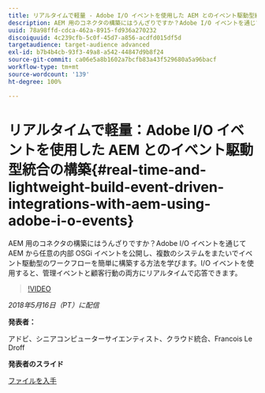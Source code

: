 ```yaml
---
title: リアルタイムで軽量 - Adobe I/O イベントを使用した AEM とのイベント駆動型統合の構築
description: AEM 用のコネクタの構築にはうんざりですか？Adobe I/O イベントを通じて AEM から任意の内部 OSGi イベントを公開し、複数のシステムをまたいでイベント駆動型のワークフローを簡単に構築する方法を学びます。I/O イベントを使用すると、管理イベントと顧客行動の両方にリアルタイムで応答できます。
uuid: 78a98ffd-cdca-462a-8915-fd936a270232
discoiquuid: 4c239cfb-5c0f-45d7-a856-acdfd015df5d
targetaudience: target-audience advanced
exl-id: b7b4b4cb-93f3-49a8-a542-44847d9b8f24
source-git-commit: ca06e5a8b1602a7bcfb83a43f529680a5a96bacf
workflow-type: tm+mt
source-wordcount: '139'
ht-degree: 100%

---
```


# リアルタイムで軽量：Adobe I/O イベントを使用した AEM とのイベント駆動型統合の構築{#real-time-and-lightweight-build-event-driven-integrations-with-aem-using-adobe-i-o-events}

AEM 用のコネクタの構築にはうんざりですか？Adobe I/O イベントを通じて AEM から任意の内部 OSGi イベントを公開し、複数のシステムをまたいでイベント駆動型のワークフローを簡単に構築する方法を学びます。I/O イベントを使用すると、管理イベントと顧客行動の両方にリアルタイムで応答できます。

>[!VIDEO](https://video.tv.adobe.com/v/22501/?quality=9)

*2018年5月16日（PT）に配信*

**発表者：**

アドビ、シニアコンピューターサイエンティスト、クラウド統合、Francois Le Droff

**発表者のスライド**

[ファイルを入手](assets/gem-2018-05-aem-events.pdf)

<!--
[Get back to the Overview](https://helpx.adobe.com/experience-manager/kt/eseminars/gems/aem-index.html)
-->

